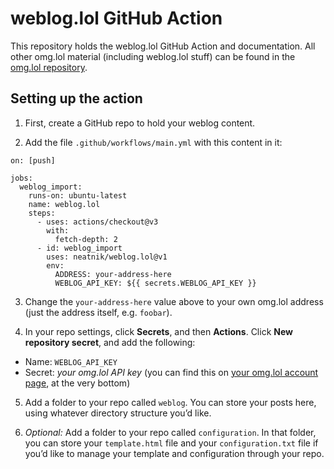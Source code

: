 # weblog.lol GitHub Action

This repository holds the weblog.lol GitHub Action and documentation. All other omg.lol material (including weblog.lol stuff) can be found in the [omg.lol repository](http://github.com/neatnik/omg.lol/).

## Setting up the action

1. First, create a GitHub repo to hold your weblog content.

2. Add the file `.github/workflows/main.yml` with this content in it:

```
on: [push]

jobs:
  weblog_import:
    runs-on: ubuntu-latest
    name: weblog.lol
    steps:
      - uses: actions/checkout@v3
        with:
          fetch-depth: 2
      - id: weblog_import
        uses: neatnik/weblog.lol@v1
        env:
          ADDRESS: your-address-here
          WEBLOG_API_KEY: ${{ secrets.WEBLOG_API_KEY }}
```

3. Change the `your-address-here` value above to your own omg.lol address (just the address itself, e.g. `foobar`).

4. In your repo settings, click **Secrets**, and then **Actions**. Click **New repository secret**, and add the following:

  - Name: `WEBLOG_API_KEY`
  - Secret: _your omg.lol API key_ (you can find this on [your omg.lol account page](https://home.omg.lol/account), at the very bottom)

5. Add a folder to your repo called `weblog`. You can store your posts here, using whatever directory structure you’d like.

6. _Optional:_ Add a folder to your repo called `configuration`. In that folder, you can store your `template.html` file and your `configuration.txt` file if you’d like to manage your template and configuration through your repo.